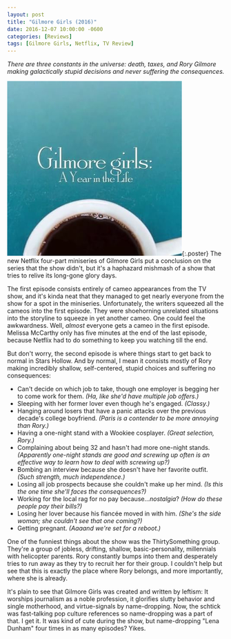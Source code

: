 ```yaml
---
layout: post
title: "Gilmore Girls (2016)"
date: 2016-12-07 10:00:00 -0600
categories: [Reviews]
tags: [Gilmore Girls, Netflix, TV Review]
---
```


*There are three constants in the universe: death, taxes, and Rory Gilmore making galactically stupid decisions and never suffering the consequences.*

![pic](/assets/2016/12/gilmore_girls_netflix.jpg){:.poster} The new Netflix four-part miniseries of Gilmore Girls put a conclusion on the series that the show didn't, but it's a haphazard mishmash of a show that tries to relive its long-gone glory days.

The first episode consists entirely of cameo appearances from the TV show, and it's kinda neat that they managed to get nearly everyone from the show for a spot in the miniseries. Unfortunately, the writers squeezed all the cameos into the first episode. They were shoehorning unrelated situations into the storyline to squeeze in yet another cameo. One could feel the awkwardness. Well, *almost* everyone gets a cameo in the first episode. Melissa McCarthy only has five minutes at the end of the last episode, because Netflix had to do something to keep you watching till the end.

But don't worry, the second episode is where things start to get back to normal in Stars Hollow. And by normal, I mean it consists mostly of Rory making incredibly shallow, self-centered, stupid choices and suffering no consequences:

* Can't decide on which job to take, though one employer is begging her to come work for them.
  *(Ha, like she'd have multiple job offers.)*
* Sleeping with her former lover even though he's engaged.
  *(Classy.)*
* Hanging around losers that have a panic attacks over the previous decade's college boyfriend.
  *(Paris is a contender to be more annoying than Rory.)*
* Having a one-night stand with a Wookiee cosplayer.
  *(Great selection, Rory.)*
* Complaining about being 32 and hasn't had more one-night stands.
  *(Apparently one-night stands are good and screwing up often is an effective way to learn how to deal with screwing up?)*
* Bombing an interview because she doesn't have her favorite outfit.
  *(Such strength, much independence.)*
* Losing all job prospects because she couldn't make up her mind.
  *(Is this the one time she'll faces the consequences?)*
* Working for the local rag for no pay because...*nostalgia*?
  *(How do these people pay their bills?)*
* Losing her lover because his fiancée moved in with him.
  *(She's the side woman; she couldn't see that one coming?)*
* Getting pregnant.
  *(Aaaand we're set for a reboot.)*

One of the funniest things about the show was the ThirtySomething group. They're a group of jobless, drifting, shallow, basic-personality, millennials with helicopter parents. Rory constantly bumps into them and desperately tries to run away as they try to recruit her for their group. I couldn't help but see that this is exactly the place where Rory belongs, and more importantly, where she is already.

It's plain to see that Gilmore Girls was created and written by leftism: It worships journalism as a noble profession, it glorifies slutty behavior and single motherhood, and virtue-signals by name-dropping. Now, the schtick was fast-talking pop culture references so name-dropping was a part of that. I get it. It was kind of cute during the show, but name-dropping "Lena Dunham" four times in as many episodes? Yikes.
